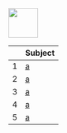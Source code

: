 <img src="https://img.shields.io/badge/-5. UNION%20-blue" height=60px>

|     |  Subject           |
|:---:|:------------------------------| 
|  1  |[a](#-)   | 
|  2  |[a](#-)   | 
|  3  |[a](#-)   | 
|  4  |[a](#-)   | 
|  5  |[a](#-)   | 
